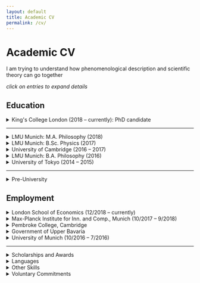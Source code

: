 ```yaml
---
layout: default
title: Academic CV
permalink: /cv/
---
```


<!-- <details>
<summary>
</summary>
</details> -->

# Academic CV
<p>
I am trying to understand how phenomenological description and scientific theory can go together</p>


_click on entries to expand details_
<!-- ## Area of Specialization
## Area of Competence -->

## Education
<details>
<summary> King's College London (2018 &ndash; currently): PhD candidate
</summary>

Research Topic: _The Phenomenological Lifeworld as a Foundation of Natural Science_

Primary Supervisor: Mark Textor


</details>

---

<details>
<summary> LMU Munich: M.A. Philosophy (2018)
</summary>
Dissertation Topic: <em>Husserl's Philosophy of Natural Science and Scientific Realism</em>

Thesis Supervisors: Christopher Erhard, Alexander Reutlinger
</details>

<details>
<summary> LMU Munich: B.Sc. Physics (2017)
</summary>
Thesis Topic: <em>Sequential Artificial Neural Networks for the Trigger of the Belle II Experiment</em>

Analysis of artificial neural networks used for live analysis of data in
a particle physics experiment in Tsukuba, Japan

Thesis Supervisor: Christian Kiesling (LMU and Max-Planck Institute for Physics)
</details>

<details>
<summary> University of Cambridge (2016 &ndash; 2017)
</summary>
Research Student, Department of Philosophy, Hughes Hall College
</details>

<details>
<summary> LMU Munich: B.A. Philosophy (2016)
</summary>
Thesis: <em>Carnap’s ‘Aufbau’ in a Husserlian Context. Towards a phenomenological ‘Aufbau’ or a logicist phenomenology.</em>

Thesis Supervisor: Christopher Erhard
</details>

<details>
<summary> University of Tokyo (2014 &ndash; 2015)
</summary>
Exchange Student in the USTEP-Programme
</details>


---


<details>
<summary> Pre-University
</summary>
European Voluntary Service at youth centre a.s.b.l. in Troisvierges, Luxembourg (2011 &ndash; 2012)

High School Diploma (Abitur) in Baden-Württemberg (best of 123 graduates). Core subjects: physics, fine arts

</details>
<p></p>

## Employment
<details>
<summary> London School of Economics (12/2018 &ndash; currently)
</summary>
Occasional Research Assistant for Dr. Moqi Groen-Xu, Department of Finance  

Collation and Exploration of metadata for 17m scientific articles in Python (Scopus)
</details>

<details>
<summary> Max-Planck Institute for Inn. and Comp., Munich (10/2017 &ndash; 9/2018)
</summary>
Student Research Assistant under Dietmar Harhoff

Application of machine learning tools on patent and
publication abstract databases (Scikit-learn, pandas, nltk)
</details>

<details>
<summary> Pembroke College, Cambridge
</summary>
Programme Assistant for 2 Japanese Summer Schools  

Organization of extracurricular activities, pastoral care for high school and
undergraduate students
</details>


<details>
<summary> Government of Upper Bavaria
</summary>
5 Philosophy Workshops for gifted students, 9th and 11th grade
</details>


<details>
<summary> University of Munich (10/2016 &ndash; 7/2016)
</summary>
Tutor and Research Tutor for two seminars on “Edmund Husserl: Logical Investigations"
</details>

___
<details>
<summary> Scholarships and Awards
</summary>

- 2018 &ndash; 2012: King's College London Faculty of Arts and Humanities: Full PhD Scholarship
- 2012 &ndash; 2018: National Academic Merit Foundation (Studienstiftung)
- 2016 &ndash; 2017: DAAD Graduate Study Abroad Scholarship
- 2014 &ndash; 2015: Full Scholarship of the Japanese Student Service Organisation (JASSO)
- 05/2015: "Green Stories" Project Scholarship for a reportage on the life in Fukushima prefecture, article published [here](https://www.lizzynet.de/wws/ein-vergifteter-name.php?sid=54339215369202175156525552555960)
- 03/2014: Project Scholarship from the German-French Youth Organisation: _This is art. Can we trash it?_ On the administration of artists' heritages. Sojourn in Paris
- Jean-Wlater prize of the zis-foundation for the reportage: _The philosophy of physicists. Fundamental Research and Multicultural Context at CERN_, previously project scholarship

</details>


<details>
<summary> Languages
</summary>
- German: Mother Tongue
- English: Fluent
- French: Competent (C1)
- Japanese: Basic (~A2)
- Spanish: Basic (~A2)
</details>

<details>
<summary> Other Skills
</summary>

- Programming (Python: Pandas, scikit-learn; LaTeX)
- Photography and Film Editing
</details>

<details>
<summary> Voluntary Commitments
</summary>

- Steering committee member and mentor for the [zis-foundation](https://www.zis-reisen.de/en/) (est. 1956) which supports youth aged 16-21 in realizing individual projects that are based on travel abroad
</details>
